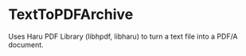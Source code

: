 TextToPDFArchive
================

Uses Haru PDF Library (libhpdf, libharu) to turn a text file into a PDF/A document.